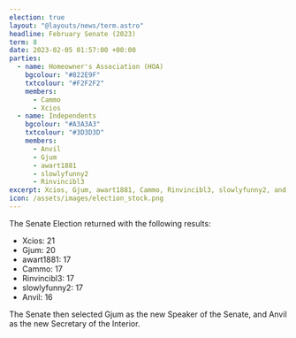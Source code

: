```yaml
---
election: true
layout: "@layouts/news/term.astro"
headline: February Senate (2023)
term: 8
date: 2023-02-05 01:57:00 +00:00
parties:
  - name: Homeowner's Association (HOA)
    bgcolour: "#822E9F"
    txtcolour: "#F2F2F2"
    members:
      - Cammo
      - Xcios
  - name: Independents
    bgcolour: "#A3A3A3"
    txtcolour: "#3D3D3D"
    members:
      - Anvil
      - Gjum
      - awart1881
      - slowlyfunny2
      - Rinvincibl3
excerpt: Xcios, Gjum, awart1881, Cammo, Rinvincibl3, slowlyfunny2, and Anvil elected to the Senate.
icon: /assets/images/election_stock.png
---
```

The Senate Election returned with the following results:

- Xcios: 21
- Gjum: 20
- awart1881: 17
- Cammo: 17
- Rinvincibl3: 17
- slowlyfunny2: 17
- Anvil: 16

The Senate then selected Gjum as the new Speaker of the Senate, and Anvil as the new Secretary of the Interior.
